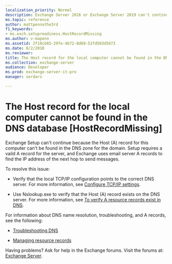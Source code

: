 ```yaml
---
localization_priority: Normal
description: Exchange Server 2016 or Exchange Server 2019 can't continue because the target server's A record is missing from DNS.
ms.topic: reference
author: mattpennathe3rd
f1_keywords:
- ms.exch.setupreadiness.HostRecordMissing
ms.author: v-mapenn
ms.assetid: 2f18cb65-29fe-4b72-8d68-52fd503d5673
ms.date: 8/2/2018
ms.reviewer: 
title: The Host record for the local computer cannot be found in the DNS database [HostRecordMissing]
ms.collection: exchange-server
audience: Developer
ms.prod: exchange-server-it-pro
manager: serdars

---
```


# The Host record for the local computer cannot be found in the DNS database [HostRecordMissing]

Exchange Setup can't continue because the Host (A) record for this computer can't be found in the DNS zone for the domain. Setup requires a vaild A record for the server, and Exchange uses email server A records to find the IP address of the next hop to send messages.

To resolve this issue:

- Verify that the local TCP/IP configuration points to the correct DNS server. For more information, see [Configure TCP/IP settings](https://go.microsoft.com/fwlink/p/?linkid=108281).

- Use Nslookup.exe to verify that the Host (A) record exists on the DNS server. For more information, see [To verify A resource records exist in DNS](https://go.microsoft.com/fwlink/?LinkId=63001).

For information about DNS name resolution, troubleshooting, and A records, see the following:

- [Troubleshooting DNS](https://go.microsoft.com/fwlink/p/?LinkId=294828)

- [Managing resource records](https://go.microsoft.com/fwlink/p/?LinkId=294829)

Having problems? Ask for help in the Exchange forums. Visit the forums at: [Exchange Server](https://go.microsoft.com/fwlink/p/?linkId=60612).
